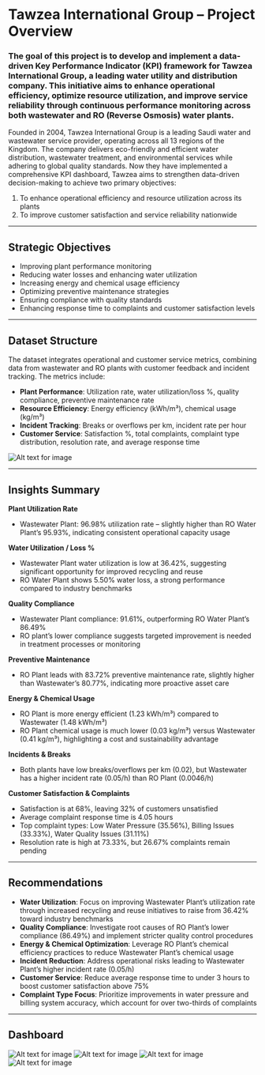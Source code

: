 # Tawzea International Group – Project Overview

### The goal of this project is to develop and implement a data-driven Key Performance Indicator (KPI) framework for Tawzea International Group, a leading water utility and distribution company. This initiative aims to enhance operational efficiency, optimize resource utilization, and improve service reliability through continuous performance monitoring across both wastewater and RO (Reverse Osmosis) water plants.

Founded in 2004, Tawzea International Group is a leading Saudi water and wastewater service provider, operating across all 13 regions of the Kingdom. The company delivers eco-friendly and efficient water distribution, wastewater treatment, and environmental services while adhering to global quality standards. Now they have implemented a comprehensive KPI dashboard, Tawzea aims to strengthen data-driven decision-making to achieve two primary objectives:

1. To enhance operational efficiency and resource utilization across its plants
2. To improve customer satisfaction and service reliability nationwide

---

## Strategic Objectives

* Improving plant performance monitoring
* Reducing water losses and enhancing water utilization
* Increasing energy and chemical usage efficiency
* Optimizing preventive maintenance strategies
* Ensuring compliance with quality standards
* Enhancing response time to complaints and customer satisfaction levels

---

## Dataset Structure

The dataset integrates operational and customer service metrics, combining data from wastewater and RO plants with customer feedback and incident tracking. The metrics include:

* **Plant Performance**: Utilization rate, water utilization/loss %, quality compliance, preventive maintenance rate
* **Resource Efficiency**: Energy efficiency (kWh/m³), chemical usage (kg/m³)
* **Incident Tracking**: Breaks or overflows per km, incident rate per hour
* **Customer Service**: Satisfaction %, total complaints, complaint type distribution, resolution rate, and average response time

![Alt text for image](https://i.postimg.cc/CLhxxgjc/datastructure.png)


---

## Insights Summary

**Plant Utilization Rate**

* Wastewater Plant: 96.98% utilization rate – slightly higher than RO Water Plant’s 95.93%, indicating consistent operational capacity usage

**Water Utilization / Loss %**

* Wastewater Plant water utilization is low at 36.42%, suggesting significant opportunity for improved recycling and reuse
* RO Water Plant shows 5.50% water loss, a strong performance compared to industry benchmarks

**Quality Compliance**

* Wastewater Plant compliance: 91.61%, outperforming RO Water Plant’s 86.49%
* RO plant’s lower compliance suggests targeted improvement is needed in treatment processes or monitoring

**Preventive Maintenance**

* RO Plant leads with 83.72% preventive maintenance rate, slightly higher than Wastewater’s 80.77%, indicating more proactive asset care

**Energy & Chemical Usage**

* RO Plant is more energy efficient (1.23 kWh/m³) compared to Wastewater (1.48 kWh/m³)
* RO Plant chemical usage is much lower (0.03 kg/m³) versus Wastewater (0.41 kg/m³), highlighting a cost and sustainability advantage

**Incidents & Breaks**

* Both plants have low breaks/overflows per km (0.02), but Wastewater has a higher incident rate (0.05/h) than RO Plant (0.0046/h)

**Customer Satisfaction & Complaints**

* Satisfaction is at 68%, leaving 32% of customers unsatisfied
* Average complaint response time is 4.05 hours
* Top complaint types: Low Water Pressure (35.56%), Billing Issues (33.33%), Water Quality Issues (31.11%)
* Resolution rate is high at 73.33%, but 26.67% complaints remain pending

---

## Recommendations

* **Water Utilization**: Focus on improving Wastewater Plant’s utilization rate through increased recycling and reuse initiatives to raise from 36.42% toward industry benchmarks
* **Quality Compliance**: Investigate root causes of RO Plant’s lower compliance (86.49%) and implement stricter quality control procedures
* **Energy & Chemical Optimization**: Leverage RO Plant’s chemical efficiency practices to reduce Wastewater Plant’s chemical usage
* **Incident Reduction**: Address operational risks leading to Wastewater Plant’s higher incident rate (0.05/h)
* **Customer Service**: Reduce average response time to under 3 hours to boost customer satisfaction above 75%
* **Complaint Type Focus**: Prioritize improvements in water pressure and billing system accuracy, which account for over two-thirds of complaints

---

## Dashboard


![Alt text for image](https://i.postimg.cc/ryC5HqVj/IMAGE-1.png)
![Alt text for image](https://i.postimg.cc/m2mCbVFF/IMAGE-2.png)
![Alt text for image](https://i.postimg.cc/kXJW3LDm/IMAGE-3.png)
![Alt text for image](https://i.postimg.cc/rsJWRNn3/IMAGE-4.png)

